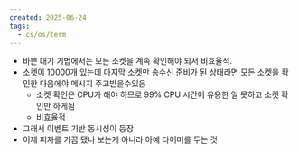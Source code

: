 ```yaml
---
created: 2025-06-24
tags:
  - cs/os/term
---
```

- 바쁜 대기 기법에서는 모든 소켓을 계속 확인해야 되서 비효율적.
- 소켓이 10000개 있는데 마지막 소켓만 송수신 준비가 된 상태라면 모든 소켓을 확인한 다음에야 메시지 주고받을수있음
	- 소켓 확인은 CPU가 해야 하므로 99% CPU 시간이 유용한 일 못하고 소켓 확인만 하게됨
	- 비효율적
- 그래서 이벤트 기반 동시성이 등장
- 이제 피자를 가끔 됐나 보는게 아니라 아예 타이머를 두는 것